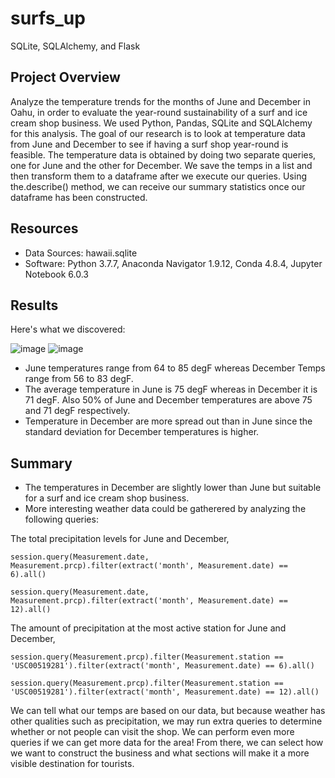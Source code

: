 # surfs_up
SQLite, SQLAlchemy, and Flask

## Project Overview

Analyze the temperature trends for the months of June and December in Oahu, in order to evaluate the year-round sustainability of a surf and ice cream shop business.
We used Python, Pandas, SQLite and SQLAlchemy for this analysis. The goal of our research is to look at temperature data from June and December to see if having a surf shop year-round is feasible. The temperature data is obtained by doing two separate queries, one for June and the other for December. We save the temps in a list and then transform them to a dataframe after we execute our queries. Using the.describe() method, we can receive our summary statistics once our dataframe has been constructed. 

## Resources

  -  Data Sources: hawaii.sqlite
  -  Software: Python 3.7.7, Anaconda Navigator 1.9.12, Conda 4.8.4, Jupyter Notebook 6.0.3

## Results

Here's what we discovered:

   ![image](https://user-images.githubusercontent.com/82549869/122273414-6b50fb00-ceaf-11eb-8dcf-6a392a99a459.png)       ![image](https://user-images.githubusercontent.com/82549869/122273798-d7336380-ceaf-11eb-9e5b-29d151549f01.png)

  -   June temperatures range from 64 to 85 degF whereas December Temps range from 56 to 83 degF.
  -   The average temperature in June is 75 degF whereas in December it is 71 degF. Also 50% of June and December temperatures are above 75 and 71 degF respectively.
  -   Temperature in December are more spread out than in June since the standard deviation for December temperatures is higher.

## Summary

  -   The temperatures in December are slightly lower than June but suitable for a surf and ice cream shop business.
  -   More interesting weather data could be gatherered by analyzing the following queries:

The total precipitation levels for June and December,

    session.query(Measurement.date, Measurement.prcp).filter(extract('month', Measurement.date) == 6).all()

    session.query(Measurement.date, Measurement.prcp).filter(extract('month', Measurement.date) == 12).all()

The amount of precipitation at the most active station for June and December,

    session.query(Measurement.prcp).filter(Measurement.station == 'USC00519281').filter(extract('month', Measurement.date) == 6).all()

    session.query(Measurement.prcp).filter(Measurement.station == 'USC00519281').filter(extract('month', Measurement.date) == 12).all()
  
We can tell what our temps are based on our data, but because weather has other qualities such as precipitation, we may run extra queries to determine whether or not people can visit the shop. We can perform even more queries if we can get more data for the area! From there, we can select how we want to construct the business and what sections will make it a more visible destination for tourists.
